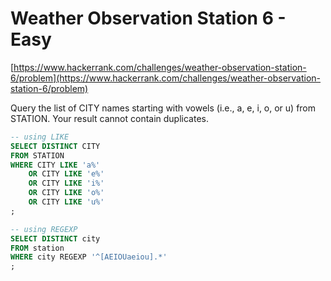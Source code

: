 # Weather Observation Station 6 - Easy
[https://www.hackerrank.com/challenges/weather-observation-station-6/problem](https://www.hackerrank.com/challenges/weather-observation-station-6/problem)

Query the list of CITY names starting with vowels (i.e., a, e, i, o, or u) from STATION. Your result cannot contain duplicates.

```sql
-- using LIKE
SELECT DISTINCT CITY
FROM STATION
WHERE CITY LIKE 'a%'
	OR CITY LIKE 'e%'
	OR CITY LIKE 'i%'
	OR CITY LIKE 'o%'
	OR CITY LIKE 'u%'
;

-- using REGEXP
SELECT DISTINCT city
FROM station
WHERE city REGEXP '^[AEIOUaeiou].*'
;
```
